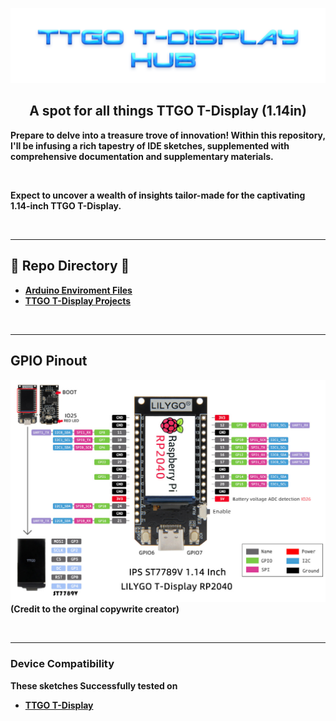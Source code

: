 ![Header](images/mainheader.png)
<br>

<div align="center">
  
## A spot for all things TTGO T-Display (1.14in)

</div>

<b>Prepare to delve into a treasure trove of innovation! Within this repository, I'll be infusing a rich tapestry of IDE sketches, supplemented with comprehensive documentation and supplementary materials. 

<br>

Expect to uncover a wealth of insights tailor-made for the captivating 1.14-inch TTGO T-Display.

<br>

---

## 📁 Repo Directory 📁

- <a href=https://github.com/ATOMNFT/ESP32-TTGO-T-Display-Hub/tree/main/Arduino%20Files>Arduino Enviroment Files</a>
- <a href=https://github.com/ATOMNFT/ESP32-TTGO-T-Display-Hub/tree/main/Projects>TTGO T-Display Projects</a>

<br>

---

## GPIO Pinout

![GPIO](images/gpio.jpg)
(Credit to the orginal copywrite creator)


<br>

---
  
### Device Compatibility

These sketches Successfully tested on
- [TTGO T-Display](https://www.aliexpress.us/item/3256805784238887.html?spm=a2g0o.order_list.order_list_main.17.1ecc1802gBNP2R&gatewayAdapt=glo2usa)
